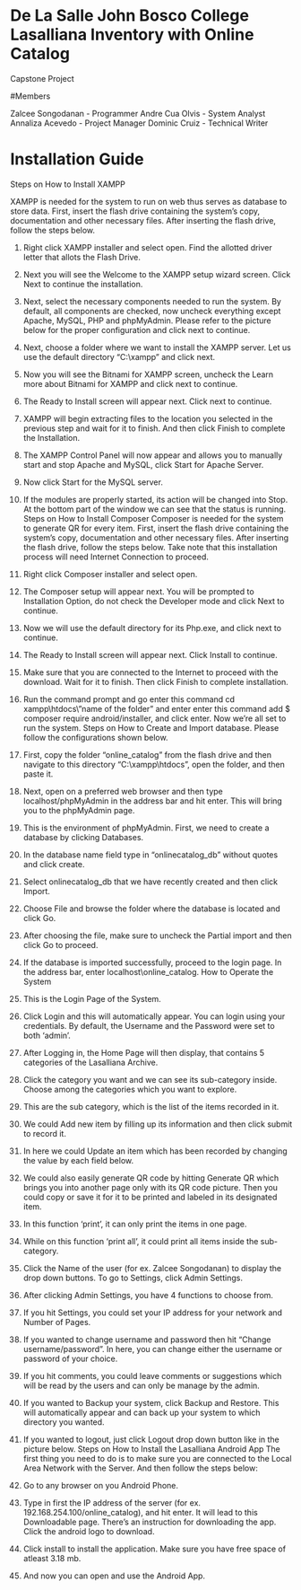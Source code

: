 # De La Salle John Bosco College Lasalliana Inventory with Online Catalog

Capstone Project

#Members

Zalcee Songodanan - Programmer
Andre Cua Olvis - System Analyst
Annaliza Acevedo - Project Manager
Dominic Cruiz - Technical Writer

# Installation Guide

Steps on How to Install XAMPP

XAMPP is needed for the system to run on web thus serves as database to store data.
First, insert the flash drive containing the system’s copy, documentation and other necessary files. After inserting the flash drive, follow the steps below.

1.	Right click XAMPP installer and select open. Find the allotted driver letter that allots the Flash Drive.
2.	Next you will see the Welcome to the XAMPP setup wizard screen. Click Next to continue the installation.
3.	Next, select the necessary components needed to run the system. By default, all components are checked, now uncheck everything except Apache, MySQL, PHP and phpMyAdmin. Please refer to the picture below for the proper configuration and click next to continue.
4.	Next, choose a folder where we want to install the XAMPP server. Let us use the default directory “C:\xampp” and click next.
5.	Now you will see the Bitnami for XAMPP screen, uncheck the Learn more about Bitnami for XAMPP and click next to continue.
6.	The Ready to Install screen will appear next. Click next to continue.
7.	XAMPP will begin extracting files to the location you selected in the previous step and wait for it to finish. And then click Finish to complete the Installation.
8.	The XAMPP Control Panel will now appear and allows you to manually start and stop Apache and MySQL, click Start for Apache Server.
9.	Now click Start for the MySQL server.
10.	If the modules are properly started, its action will be changed into Stop. At the bottom part of the window we can see that the status is running.
Steps on How to Install Composer
Composer is needed for the system to generate QR for every item.
First, insert the flash drive containing the system’s copy, documentation and other necessary files. After inserting the flash drive, follow the steps below. Take note that this installation process will need Internet Connection to proceed.

1.	Right click Composer installer and select open.
2.	The Composer setup will appear next. You will be prompted to Installation Option, do not check the Developer mode and click Next to continue.
3.	Now we will use the default directory for its Php.exe, and click next to continue.
4.	The Ready to Install screen will appear next. Click Install to continue.
5.	Make sure that you are connected to the Internet to proceed with the download. Wait for it to finish.  Then click Finish to complete installation.
6.	Run the command prompt and go enter this command cd xampp\htdocs\”name of the folder” and enter enter this command add $ composer require android/installer, and click enter. Now we’re all set to run the system. 
Steps on How to Create and Import database.
Please follow the configurations shown below.

1.	First, copy the folder “online_catalog” from the flash drive and then navigate to this directory “C:\xampp\htdocs”, open the folder, and then paste it.
2.	Next, open on a preferred web browser and then type localhost/phpMyAdmin in the address bar and hit enter. This will bring you to the phpMyAdmin page.
3.	This is the environment of phpMyAdmin. First, we need to create a database by clicking Databases.
4.	In the database name field type in “onlinecatalog_db” without quotes and click create.
5.	Select onlinecatalog_db that we have recently created and then click Import.
6.	Choose File and browse the folder where the database is located and click Go.
7.	After choosing the file, make sure to uncheck the Partial import and then click Go to proceed.
8.	If the database is imported successfully, proceed to the login page. In the address bar, enter localhost\online_catalog.
How to Operate the System
1.	This is the Login Page of the System.
2.	Click Login and this will automatically appear. You can login using your credentials. By default, the Username and the Password were set to both ‘admin’. 
3. After Logging in, the Home Page will then display, that contains 5 categories of the Lasalliana Archive.
4. Click the category you want and we can see its sub-category inside. Choose among the categories   which you want to explore.
5. This are the sub category, which is the list of the items recorded in it.
6. We could Add new item by filling up its information and then click submit to record it.
7. In here we could Update an item which has been recorded by changing the value by each field below.
8. We could also easily generate QR code by hitting Generate QR which brings you into another page only with its QR code picture. Then you could copy or save it for it to be printed and labeled in its designated item.
9. In this function ‘print’, it can only print the items in one page.
10. While on this function ‘print all’, it could print all items inside the sub-category.
11. Click the Name of the user (for ex. Zalcee Songodanan) to display the drop down buttons. To go to Settings, click Admin Settings. 
12. After clicking Admin Settings, you have 4 functions to choose from. 
13. If you hit Settings, you could set your IP address for your network and Number of Pages.
14. If you wanted to change username and password then hit “Change username/password”. In here, you can change either the username or password of your choice.
15.  If you hit comments, you could leave comments or suggestions which will be read by the users and can only be manage by the admin.
16. If you wanted to Backup your system, click Backup and Restore. This will automatically appear and can back up your system to which directory you wanted.
17. If you wanted to logout, just click Logout drop down button like in the picture below.
Steps on How to Install the Lasalliana Android App
The first thing you need to do is to make sure you are connected to the Local Area Network with the Server. And then follow the steps below:

1.	Go to any browser on you Android Phone.
2. Type in first the IP address of the server (for ex. 192.168.254.100/online_catalog), and hit enter. It will lead to this Downloadable page. There’s an instruction for downloading the app. Click the android logo to download.
3. Click install to install the application. Make sure you have free space of atleast 3.18 mb.
4. And now you can open and use the Android App.




